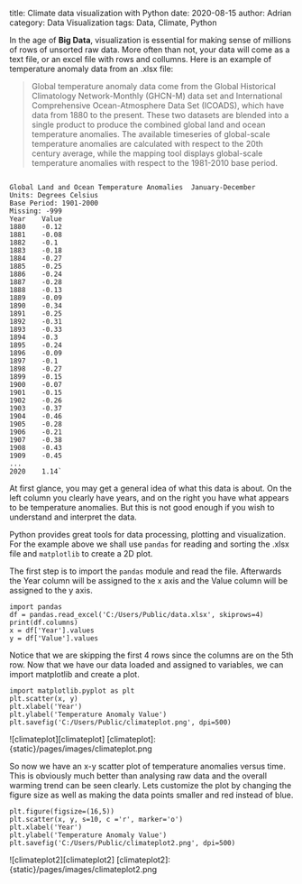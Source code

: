 title: Climate data visualization with Python
date: 2020-08-15
author: Adrian
category: Data Visualization
tags: Data, Climate, Python

In the age of **Big Data**, visualization is essential for making sense of millions of rows of unsorted raw data. More often than not, your data will come as a text file, or an excel file with rows and collumns. Here is an example of temperature anomaly data from an .xlsx file:

>Global temperature anomaly data come from the Global Historical Climatology Network-Monthly (GHCN-M) data set and International Comprehensive Ocean-Atmosphere Data Set (ICOADS), which have data from 1880 to the present. These two datasets are blended into a single product to produce the combined global land and ocean temperature anomalies. The available timeseries of global-scale temperature anomalies are calculated with respect to the 20th century average, while the mapping tool displays global-scale temperature anomalies with respect to the 1981-2010 base period.

```

Global Land and Ocean Temperature Anomalies	 January-December
Units: Degrees Celsius	
Base Period: 1901-2000	
Missing: -999	
Year	Value
1880	-0.12
1881	-0.08
1882	-0.1
1883	-0.18
1884	-0.27
1885	-0.25
1886	-0.24
1887	-0.28
1888	-0.13
1889	-0.09
1890	-0.34
1891	-0.25
1892	-0.31
1893	-0.33
1894	-0.3
1895	-0.24
1896	-0.09
1897	-0.1
1898	-0.27
1899	-0.15
1900	-0.07
1901	-0.15
1902	-0.26
1903	-0.37
1904	-0.46
1905	-0.28
1906	-0.21
1907	-0.38
1908	-0.43
1909	-0.45
...
2020    1.14`

```
At first glance, you may get a general idea of what this data is about. On the left column you clearly have years, and on the right you have what appears to be temperature anomalies. But this is not good enough if you wish to understand and interpret the data. 

Python provides great tools for data processing, plotting and visualization. For the example above we shall use `pandas` for reading and sorting the .xlsx file and `matplotlib` to create a 2D plot.

The first step is to import the `pandas` module and read the file. Afterwards the Year column will be assigned to the x axis and the Value column will be assigned to the y axis.

```
import pandas
df = pandas.read_excel('C:/Users/Public/data.xlsx', skiprows=4)
print(df.columns)
x = df['Year'].values
y = df['Value'].values
```
Notice that we are skipping the first 4 rows since the columns are on the 5th row. Now that we have our data loaded and assigned to variables, we can import matplotlib and create a plot.

```
import matplotlib.pyplot as plt
plt.scatter(x, y)
plt.xlabel('Year')
plt.ylabel('Temperature Anomaly Value')
plt.savefig('C:/Users/Public/climateplot.png', dpi=500)
```
![climateplot][climateplot]
[climateplot]: {static}/pages/images/climateplot.png

So now we have an x-y scatter plot of temperature anomalies versus time. This is obviously much better than analysing raw data and the overall warming trend can be seen clearly. Lets customize the plot by changing the figure size as well as making the data points smaller and red instead of blue.

```
plt.figure(figsize=(16,5))
plt.scatter(x, y, s=10, c ='r', marker='o')
plt.xlabel('Year')
plt.ylabel('Temperature Anomaly Value')
plt.savefig('C:/Users/Public/climateplot2.png', dpi=500)
```

![climateplot2][climateplot2]
[climateplot2]: {static}/pages/images/climateplot2.png